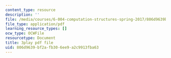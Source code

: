 ```yaml
---
content_type: resource
description: ''
file: /media/courses/6-004-computation-structures-spring-2017/806d9639bf2afb306ee9a2c9913fba63_PmOq8G_hs4o.pdf
file_type: application/pdf
learning_resource_types: []
ocw_type: OCWFile
resourcetype: Document
title: 3play pdf file
uid: 806d9639-bf2a-fb30-6ee9-a2c9913fba63
---
```

